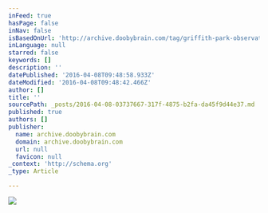 ```yaml
---
inFeed: true
hasPage: false
inNav: false
isBasedOnUrl: 'http://archive.doobybrain.com/tag/griffith-park-observatory/'
inLanguage: null
starred: false
keywords: []
description: ''
datePublished: '2016-04-08T09:48:58.933Z'
dateModified: '2016-04-08T09:48:42.466Z'
author: []
title: ''
sourcePath: _posts/2016-04-08-03737667-317f-4875-b2fa-da45f9d44e37.md
published: true
authors: []
publisher:
  name: archive.doobybrain.com
  domain: archive.doobybrain.com
  url: null
  favicon: null
_context: 'http://schema.org'
_type: Article

---
```

![](http://files.doobybrain.com/wp-content/uploads/2011/05/LA-Griffith-Park.jpg)